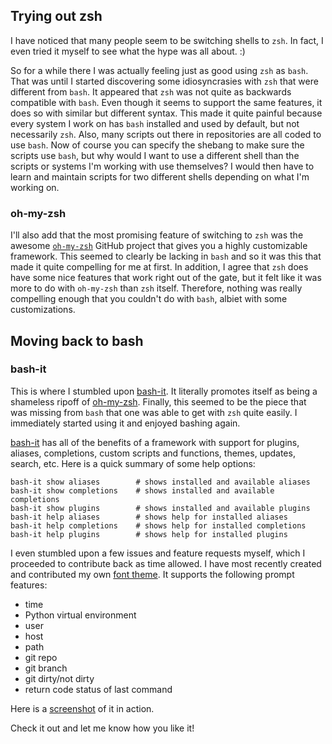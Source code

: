 <!-- 
.. title: bash-it: an alternative to oh-my-zsh
.. slug: bash-it-an-alternative-to-oh-my-zsh
.. date: 2017-02-28 13:56:50 UTC-08:00
.. tags: 
.. category: 
.. link: 
.. description: 
.. type: text
-->

## Trying out zsh

I have noticed that many people seem to be switching shells to `zsh`. In fact, I even tried it myself to see what the hype was all about. :)

So for a while there I was actually feeling just as good using `zsh` as `bash`. That was until I started discovering some idiosyncrasies with `zsh` that were different from `bash`.
It appeared that `zsh` was not quite as backwards compatible with `bash`. Even though it seems to support the same features, it does so with similar but
different syntax. This made it quite painful because every system I work on has `bash` installed and used by default, but not necessarily `zsh`. Also,
many scripts out there in repositories are all coded to use `bash`. Now of course you can specify the shebang to make sure the scripts use `bash`, but why would I want to use a different shell
than the scripts or systems I'm working with use themselves? I would then have to learn and maintain scripts for two different shells depending on what
I'm working on.

### oh-my-zsh

I'll also add that the most promising feature of switching to `zsh` was the awesome [`oh-my-zsh`](https://github.com/robbyrussell/oh-my-zsh) GitHub project that gives you a highly customizable framework.
This seemed to clearly be lacking in `bash` and so it was this that made it quite compelling for me at first. In addition, I agree that `zsh`
does have some nice features that work right out of the gate, but it felt like it was more to do with `oh-my-zsh` than `zsh` itself.
Therefore, nothing was really compelling enough that you couldn't do with `bash`, albiet with some customizations.

## Moving back to bash

### bash-it

This is where I stumbled upon [bash-it](https://github.com/Bash-it/bash-it). It literally promotes itself as being a
shameless ripoff of [oh-my-zsh](https://github.com/robbyrussell/oh-my-zsh). Finally, this seemed to be the piece that was missing from `bash` that one was able to get
with `zsh` quite easily. I immediately started using it and enjoyed bashing again.

[bash-it](https://github.com/Bash-it/bash-it) has all of the benefits of a framework with support for plugins, aliases, completions,
custom scripts and functions, themes, updates, search, etc. Here is a quick summary of some help options:

```
bash-it show aliases        # shows installed and available aliases
bash-it show completions    # shows installed and available completions
bash-it show plugins        # shows installed and available plugins
bash-it help aliases        # shows help for installed aliases
bash-it help completions    # shows help for installed completions
bash-it help plugins        # shows help for installed plugins
```

I even stumbled upon a few issues and feature requests myself, which I proceeded to contribute back as time allowed.
I have most recently created and contributed my own [font theme](https://github.com/Bash-it/bash-it/blob/master/themes/font/font.theme.bash).
It supports the following prompt features:

- time
- Python virtual environment
- user
- host
- path
- git repo
- git branch
- git dirty/not dirty
- return code status of last command

Here is a [screenshot](https://github.com/font/bash-it/tree/font_theme/themes/font#screenshot) of it in action.

Check it out and let me know how you like it!
